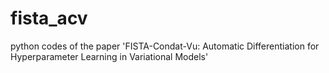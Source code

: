 # fista_acv
python codes of the paper 'FISTA-Condat-Vu: Automatic Differentiation for Hyperparameter Learning in Variational Models'
